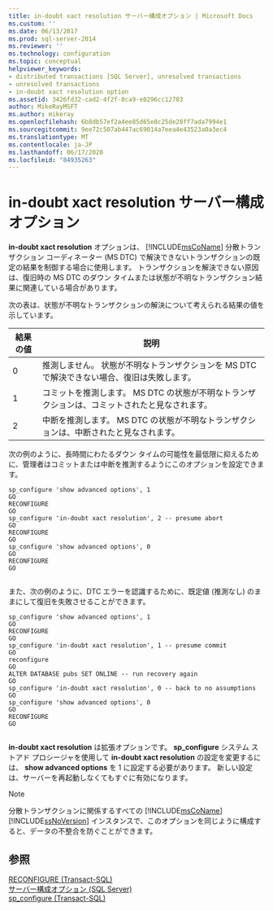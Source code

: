 ```yaml
---
title: in-doubt xact resolution サーバー構成オプション | Microsoft Docs
ms.custom: ''
ms.date: 06/13/2017
ms.prod: sql-server-2014
ms.reviewer: ''
ms.technology: configuration
ms.topic: conceptual
helpviewer_keywords:
- distributed transactions [SQL Server], unresolved transactions
- unresolved transactions
- in-doubt xact resolution option
ms.assetid: 3426fd32-cad2-4f2f-8ca9-e0296cc12703
author: MikeRayMSFT
ms.author: mikeray
ms.openlocfilehash: 6b8db57ef2a4ee85d65e8c25de28ff7ada7994e1
ms.sourcegitcommit: 9ee72c507ab447ac69014a7eea4e43523a0a3ec4
ms.translationtype: MT
ms.contentlocale: ja-JP
ms.lasthandoff: 06/17/2020
ms.locfileid: "84935263"
---
```

# <a name="in-doubt-xact-resolution-server-configuration-option"></a>in-doubt xact resolution サーバー構成オプション
  **in-doubt xact resolution** オプションは、 [!INCLUDE[msCoName](../../includes/msconame-md.md)] 分散トランザクション コーディネーター (MS DTC) で解決できないトランザクションの既定の結果を制御する場合に使用します。 トランザクションを解決できない原因は、復旧時の MS DTC のダウン タイムまたは状態が不明なトランザクション結果に関連している場合があります。  
  
 次の表は、状態が不明なトランザクションの解決について考えられる結果の値を示しています。  
  
|結果の値|説明|  
|-------------------|-----------------|  
|0|推測しません。 状態が不明なトランザクションを MS DTC で解決できない場合、復旧は失敗します。|  
|1|コミットを推測します。 MS DTC の状態が不明なトランザクションは、コミットされたと見なされます。|  
|2|中断を推測します。 MS DTC の状態が不明なトランザクションは、中断されたと見なされます。|  
  
 次の例のように、長時間にわたるダウン タイムの可能性を最低限に抑えるために、管理者はコミットまたは中断を推測するようにこのオプションを設定できます。  
  
```  
sp_configure 'show advanced options', 1  
GO  
RECONFIGURE  
GO  
sp_configure 'in-doubt xact resolution', 2 -- presume abort  
GO  
RECONFIGURE  
GO  
sp_configure 'show advanced options', 0  
GO  
RECONFIGURE  
GO  
  
```  
  
 また、次の例のように、DTC エラーを認識するために、既定値 (推測なし) のままにして復旧を失敗させることができます。  
  
```  
sp_configure 'show advanced options', 1  
GO  
RECONFIGURE  
GO  
sp_configure 'in-doubt xact resolution', 1 -- presume commit  
GO  
reconfigure  
GO  
ALTER DATABASE pubs SET ONLINE -- run recovery again  
GO  
sp_configure 'in-doubt xact resolution', 0 -- back to no assumptions  
GO  
sp_configure 'show advanced options', 0  
GO  
RECONFIGURE  
GO  
  
```  
  
 **in-doubt xact resolution** は拡張オプションです。 **sp_configure** システム ストアド プロシージャを使用して **in-doubt xact resolution** の設定を変更するには、 **show advanced options** を 1 に設定する必要があります。 新しい設定は、サーバーを再起動しなくてもすぐに有効になります。  
  
> [!NOTE]  
>  分散トランザクションに関係するすべての [!INCLUDE[msCoName](../../includes/msconame-md.md)][!INCLUDE[ssNoVersion](../../includes/ssnoversion-md.md)] インスタンスで、このオプションを同じように構成すると、データの不整合を防ぐことができます。  
  
## <a name="see-also"></a>参照  
 [RECONFIGURE &#40;Transact-SQL&#41;](/sql/t-sql/language-elements/reconfigure-transact-sql)   
 [サーバー構成オプション &#40;SQL Server&#41;](server-configuration-options-sql-server.md)   
 [sp_configure &#40;Transact-SQL&#41;](/sql/relational-databases/system-stored-procedures/sp-configure-transact-sql)  
  
  

